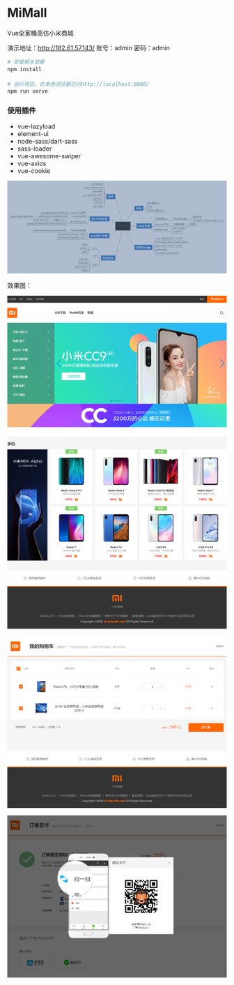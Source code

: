 # MiMall
Vue全家桶高仿小米商城

演示地址：http://182.61.57.143/   账号：admin  密码：admin

```bash
# 安装相关依赖
npm install

# 运行项目，在本地浏览器访问http://localhost:8080/
npm run serve
```



### 使用插件

- vue-lazyload
- element-ui
- node-sass/dart-sass
- sass-loader
- vue-awesome-swiper
- vue-axios
- vue-cookie

![Mall](README.assets/Mall.png)



效果图：

![image-20210620015150079](README.assets/image-20210620015150079.png)

![image-20210620015340998](README.assets/image-20210620015340998.png)

![image-20210620015710370](README.assets/image-20210620015710370.png)
